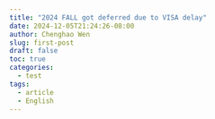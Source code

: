 ```yaml
---
title: "2024 FALL got deferred due to VISA delay"
date: 2024-12-05T21:24:26-08:00
author: Chenghao Wen
slug: first-post
draft: false
toc: true
categories:
  - test
tags:
  - article
  - English
---
```



